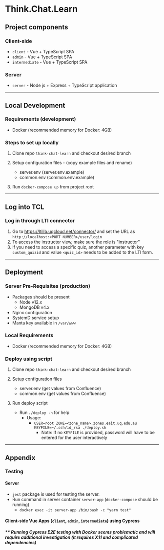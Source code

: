# Think.Chat.Learn

## Project components

### Client-side
* `client` - Vue + TypeScript SPA
* `admin` - Vue + TypeScript SPA
* `intermediate` - Vue + TypeScript SPA

### Server
* `server` - Node js + Express + TypeScript application

---
## Local Development

### Requirements (development)
* Docker (recommended memory for Docker: 4GB)

### Steps to set up locally

1. Clone repo `think-chat-learn` and checkout desired branch
2. Setup configuration files - (copy example files and rename)
    * server.env (server.env.example)
    * common.env (common.env.example)

3. Run `docker-compose up` from project root


---

## Log into TCL
### Log in through LTI connector
1. Go to https://ltilib.uqcloud.net/connector/ and set the URL as `http://localhost:<PORT_NUMBER>/user/login`
2. To access the instructor view, make sure the role is "instructor"
3. If you need to access a specific quiz, another parameter with key `custom_quizid` and value `<quiz_id>` needs to be added to the LTI form.

---

## Deployment

### Server Pre-Requisites (production)
* Packages should be present
    * Node v12.x
    * MongoDB v4.x
* Nginx configuration
* SystemD service setup
* Manta key available in `/var/www`

### Local Requirements
* Docker (recommended memory for Docker: 4GB)


### Deploy using script

1. Clone repo `think-chat-learn` and checkout desired branch
2. Setup configuration files
    * server.env (get values from Confluence)
    * common.env (get values from Confluence)

3. Run deploy script
    * Run `./deploy -h` for help
        * Usage:
            * ```USER=root ZONE=<zone_name>.zones.eait.uq.edu.au KEYFILE=~/.ssh/id_rsa ./deploy.sh```
                * Note: If no `KEYFILE` is provided, password will have to be entered for the user interactively



---
## Appendix

### Testing

#### Server
* `jest` package is used for testing the server.
* Run command in server container `server-app` (`docker-compose` should be running)
    * `docker exec -it server-app /bin/bash -c "yarn test"`

#### Client-side Vue Apps (`client`, `admin`, `intermediate`) using Cypress

##### ** Running Cypress E2E testing with Docker seems problematic and will require additional investigation (it requires X11 and complicated dependencies)

